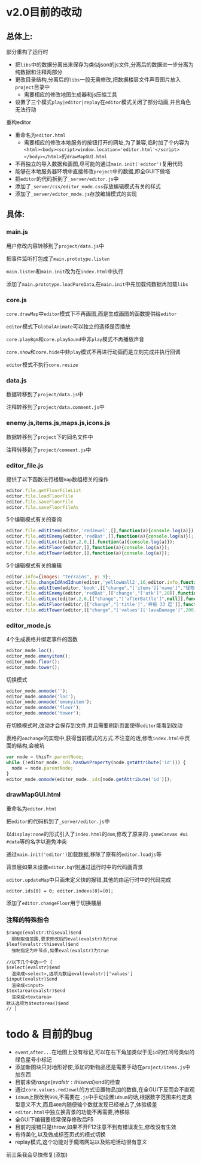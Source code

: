 # v2.0目前的改动

## 总体上:

部分重构了运行时
+ 把`libs`中的数据分离出来保存为类似json的js文件,分离后的数据进一步分离为纯数据和注释两部分
+ 更改目录结构,分离后的`libs`一般无需修改,把数据楼层文件声音图片放入`project`目录中
  * 需要相应的修改地图生成器和js压缩工具
+ 设置了三个模式`play|editor|replay`在`editor`模式关闭了部分动画,并且角色无法行动

重构editor
+ 重命名为`editor.html`
  * 需要相应的修改本地服务的按钮打开的网址,为了兼容,临时加了个内容为`<html><body><script>window.location='editor.html'</script></body></html>`的`drawMapGUI.html`
+ 不再独立的导入数据和画图,尽可能的通过`main.init('editor')`复用代码
+ 能够在本地服务器环境中直接修改`project`中的数据,即全GUI下做塔
+ 把`editor`的代码拆到了`_server/editor.js`中
+ 添加了`_server/css/editor_mode.css`存放编辑模式有关的样式
+ 添加了`_server/editor_mode.js`存放编辑模式的实现

## 具体:

### main.js
用户修改内容转移到了`project/data.js`中

把事件监听打包成了`main.prototype.listen`

`main.listen`和`main.init`改为在`index.html`中执行

添加了`main.prototype.loadPureData`,在`main.init`中先加载纯数据再加载`libs`

### core.js
`core.drawMap`中`editor`模式下不再画图,而是生成画图的函数提供给`editor`

`editor`模式下`GlobalAnimate`可以独立的选择是否播放

`core.playBgm`和`core.playSound`中非`play`模式不再播放声音

`core.show`和`core.hide`中非`play`模式不再进行动画而是立刻完成并执行回调

`editor`模式不执行`core.resize`

### data.js
数据转移到了`project/data.js`中

注释转移到了`project/data.comment.js`中

### enemy.js,items.js,maps.js,icons.js
数据转移到了`project`下的同名文件中

注释转移到了`project/comment.js`中

### editor_file.js
提供了以下函数进行楼层`map`数组相关的操作
```javascript
editor.file.getFloorFileList
editor.file.loadFloorFile
editor.file.saveFloorFile
editor.file.saveFloorFileAs
```
5个编辑模式有关的查询
```javascript
editor.file.editItem(editor,'redJewel',[],function(a){console.log(a)});
editor.file.editEnemy(editor,'redBat',[],function(a){console.log(a)});
editor.file.editLoc(editor,2,0,[],function(a){console.log(a)});
editor.file.editFloor(editor,[],function(a){console.log(a)});
editor.file.editTower(editor,[],function(a){console.log(a)});
```
5个编辑模式有关的编辑
```javascript
editor.info={images: "terrains", y: 9};
editor.file.changeIdAndIdnum(editor,'yellowWall2',16,editor.info,function(a){console.log(a)});
editor.file.editItem(editor,'book',[["change","['items']['name']","怪物手册的新名字"]],function(a){console.log(a)});
editor.file.editEnemy(editor,'redBat',[['change',"['atk']",20]],function(a){console.log(a)});
editor.file.editLoc(editor,2,6,[["change","['afterBattle']",null]],function(a){console.log(a)});
editor.file.editFloor(editor,[["change","['title']",'样板 33 层']],function(a){console.log(a)});
editor.file.editTower(editor,[["change","['values']['lavaDamage']",200]],function(a){console.log(a)});
```

### editor_mode.js
4个生成表格并绑定事件的函数
```javascript
editor_mode.loc();
editor_mode.emenyitem();
editor_mode.floor();
editor_mode.tower();
```
切换模式
```javascript
editor_mode.onmode('');
editor_mode.onmode('loc');
editor_mode.onmode('emenyitem');
editor_mode.onmode('floor');
editor_mode.onmode('tower');
```
在切换模式时,改动才会保存到文件,并且需要刷新页面使得`editor`能看到改动

表格的`onchange`的实现中,获得当前模式的方式.不注意的话,修改`index.html`中页面的结构,会被坑
```javascript
var node = thisTr.parentNode;
while (!editor_mode._ids.hasOwnProperty(node.getAttribute('id'))) {
  node = node.parentNode;
}
editor_mode.onmode(editor_mode._ids[node.getAttribute('id')]);
```
### drawMapGUI.html
重命名为`editor.html`

把`editor`的代码拆到了`_server/editor.js`中

以`display:none`的形式引入了`index.html`的`dom`,修改了原来的`.gameCanvas #ui #data`等的名字以避免冲突

通过`main.init('editor')`加载数据,移除了原有的`editor.loadjs`等

背景层如果未设置`editor.bgY`则通过运行时中的代码画背景

`editor.updateMap`中只画未定义快的报错,其他的由运行时中的代码完成

`editor.ids[0] = 0; editor.indexs[0]=[0];`

添加了`editor.changeFloor`用于切换楼层

### 注释的特殊指令
```
$range(evalstr:thiseval)$end
  限制取值范围,要求修改后的eval(evalstr)为true
$leaf(evalstr:thiseval)$end
  强制指定为叶节点,如果eval(evalstr)为true

//以下几个中选一个 [
$select(evalstr)$end
  渲染成<select>,选项为数组eval(evalstr)['values']
$input(evalstr)$end
  渲染成<input>
$textarea(evalstr)$end
  渲染成<textarea>
默认选项为$textarea()$end
// ]
```
# todo & 目前的bug

+ `event`,`after...`在地图上没有标记,可以在右下角加类似于无`id`的红问号类似的绿色星号小标记
+ 添加新图块只对地形好使,添加的新物品还是需要手动在`project/items.js`中加东西
+ 目前未做$range(evalstr:thiseval)$end的检查
+ 通过`core.values.redJewel`的方式设置物品加的数值,在全GUI下反而会不直观
+ `idnum`上限改到`999`,不需要在`.js`中手动设置`idnum`的话,根据数字范围来约定类型意义不大,而且`400`内随便输个数就发现已经被占了,体验极差
+ `editor.html`中独立换背景的功能不再需要,待移除
+ 全GUI下编辑要经常保存修改后F5
+ 目前的报错只是throw,如果不开F12注意不到有错误发生,修改没有生效
+ 有待美化,以及做成标签页式的模式切换
+ replay模式,这个功能对于魔塔网站以及贴吧活动很有意义

前三条我会尽快修复(添加)